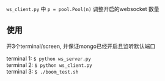 `ws_client.py` 中 `p = pool.Pool(n)` 调整开启的websocket 数量

## 使用

开3个terminal/screen, 并保证mongo已经开启且监听默认端口

terminal 1: `$ python ws_server.py`  
terminal 2: `$ python ws_client.py`  
terminal 3: `$ ./boom_test.sh`